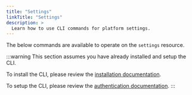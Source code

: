 ```yaml
---
title: "Settings"
linkTitle: "Settings"
description: >
  Learn how to use CLI commands for platform settings.
---
```


The below commands are available to operate on the `settings` resource.

:::warning
This section assumes you have already installed and setup the CLI.

To install the CLI, please review the [installation documentation](/docs/reference/cli/install.md).

To setup the CLI, please review the [authentication documentation](/docs/reference/cli/authentication/).
:::
